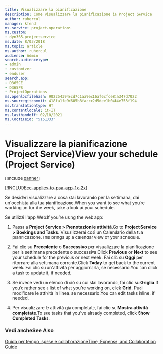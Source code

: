 ```yaml
---
title: Visualizzare la pianificazione
description: Come visualizzare la pianificazione in Project Service
author: ruhercul
manager: kfend
ms.service: project-operations
ms.custom:
- dyn365-projectservice
ms.date: 8/03/2018
ms.topic: article
ms.author: ruhercul
audience: Admin
search.audienceType:
- admin
- customizer
- enduser
search.app:
- D365CE
- D365PS
- ProjectOperations
ms.openlocfilehash: 902254394ecd7c1aa9ec16af6cfce81a347d7022
ms.sourcegitcommit: 418fa1fe9d605b8faccc2d5dee1b04b4e753f194
ms.translationtype: HT
ms.contentlocale: it-IT
ms.lasthandoff: 02/10/2021
ms.locfileid: "5151033"
---
```

# <a name="view-your-schedule-project-service"></a><span data-ttu-id="e0f5c-103">Visualizzare la pianificazione (Project Service)</span><span class="sxs-lookup"><span data-stu-id="e0f5c-103">View your schedule (Project Service)</span></span>

[!include [banner](../includes/psa-now-project-operations.md)]

[!INCLUDE[cc-applies-to-psa-app-1x-2x](../includes/cc-applies-to-psa-app-1x-2x.md)]

<span data-ttu-id="e0f5c-104">Se desideri visualizzare a cosa stai lavorando per la settimana, dai un'occhiata alla tua pianificazione.</span><span class="sxs-lookup"><span data-stu-id="e0f5c-104">When you want to see what you’re working on for the week, take a look at your schedule.</span></span>  
  
 <span data-ttu-id="e0f5c-105">Se utilizzi l'app Web:</span><span class="sxs-lookup"><span data-stu-id="e0f5c-105">If you’re using the web app:</span></span>  
  
1.  <span data-ttu-id="e0f5c-106">Passa a **Project Service > Prenotazioni e attività**.</span><span class="sxs-lookup"><span data-stu-id="e0f5c-106">Go to **Project Service > Bookings and Tasks**.</span></span> <span data-ttu-id="e0f5c-107">Visualizzerai così un Calendario della tua pianificazione.</span><span class="sxs-lookup"><span data-stu-id="e0f5c-107">This brings up a calendar view of your schedule.</span></span>  
  
2.  <span data-ttu-id="e0f5c-108">Fai clic su **Precedente** o **Successivo** per visualizzare la pianificazione per la settimana precedente o successiva.</span><span class="sxs-lookup"><span data-stu-id="e0f5c-108">Click **Previous** or **Next** to see your schedule for the previous or next week.</span></span> <span data-ttu-id="e0f5c-109">Fai clic su **Oggi** per ritornare alla settimana corrente.</span><span class="sxs-lookup"><span data-stu-id="e0f5c-109">Click **Today** to get back to the current week.</span></span> <span data-ttu-id="e0f5c-110">Fai clic su un'attività per aggiornarla, se necessario.</span><span class="sxs-lookup"><span data-stu-id="e0f5c-110">You can click a task to update it, if needed.</span></span>  
  
3.  <span data-ttu-id="e0f5c-111">Se invece vedi un elenco di ciò su cui stai lavorando, fai clic su **Griglia**.</span><span class="sxs-lookup"><span data-stu-id="e0f5c-111">If you’d rather see a list of what you’re working on, click **Grid**.</span></span> <span data-ttu-id="e0f5c-112">Puoi modificare le attività in linea, se necessario.</span><span class="sxs-lookup"><span data-stu-id="e0f5c-112">You can edit tasks inline, if needed.</span></span>  
  
4.  <span data-ttu-id="e0f5c-113">Per visualizzare le attività già completate, fai clic su **Mostra attività completate**.</span><span class="sxs-lookup"><span data-stu-id="e0f5c-113">To see tasks that you’ve already completed, click **Show Completed Tasks**.</span></span>  
  
### <a name="see-also"></a><span data-ttu-id="e0f5c-114">Vedi anche</span><span class="sxs-lookup"><span data-stu-id="e0f5c-114">See Also</span></span>  
 [<span data-ttu-id="e0f5c-115">Guida per tempo, spese e collaborazione</span><span class="sxs-lookup"><span data-stu-id="e0f5c-115">Time, Expense, and Collaboration Guide</span></span>](../psa/time-expense-collaboration-guide.md)
